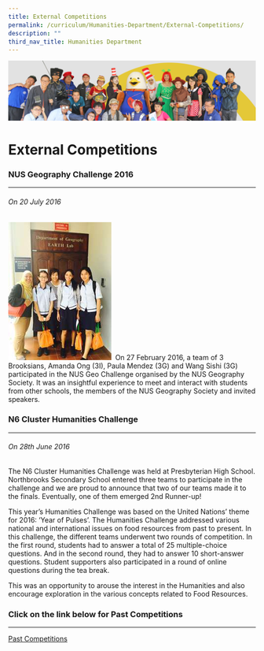 ```yaml
---
title: External Competitions
permalink: /curriculum/Humanities-Department/External-Competitions/
description: ""
third_nav_title: Humanities Department
---
```

![](/images/curriculum.jpg)

External Competitions
=====================

### NUS Geography Challenge 2016
----------------------------

###### On 20 July 2016
![](/images/externalcompetition1.jpg)
 On 27 February 2016, a team of 3 Brooksians, Amanda Ong (3I), Paula Mendez (3G) and Wang Sishi (3G) participated in the NUS Geo Challenge organised by the NUS Geography Society. It was an insightful experience to meet and interact with students from other schools, the members of the NUS Geography Society and invited speakers.
 
###  N6 Cluster Humanities Challenge
----------------------------

###### On 28th June 2016

The N6 Cluster Humanities Challenge was held at Presbyterian High School. Northbrooks Secondary School entered three teams to participate in the challenge and we are proud to announce that two of our teams made it to the finals. Eventually, one of them emerged 2nd Runner-up!  

  

This year’s Humanities Challenge was based on the United Nations’ theme for 2016: ‘Year of Pulses’. The Humanities Challenge addressed various national and international issues on food resources from past to present. In this challenge, the different teams underwent two rounds of competition. In the first round, students had to answer a total of 25 multiple-choice questions. And in the second round, they had to answer 10 short-answer questions. Student supporters also participated in a round of online questions during the tea break. 

This was an opportunity to arouse the interest in the Humanities and also encourage exploration in the various concepts related to Food Resources.

### Click on the link below for Past Competitions
--- 

[Past Competitions](/past-competitions/)